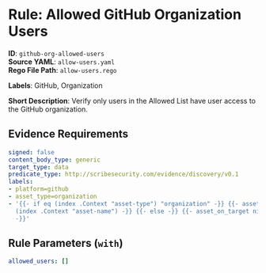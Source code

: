 # Rule: Allowed GitHub Organization Users

**ID**: `github-org-allowed-users`  
**Source YAML**: `allow-users.yaml`  
**Rego File Path**: `allow-users.rego`  

**Labels**: GitHub, Organization

**Short Description**: Verify only users in the Allowed List have user access to the GitHub organization.

## Evidence Requirements

```yaml
signed: false
content_body_type: generic
target_type: data
predicate_type: http://scribesecurity.com/evidence/discovery/v0.1
labels:
- platform=github
- asset_type=organization
- '{{- if eq (index .Context "asset-type") "organization" -}} {{- asset_on_target
  (index .Context "asset-name") -}} {{- else -}} {{- asset_on_target nil -}} {{- end
  -}}'
```
## Rule Parameters (`with`)

```yaml
allowed_users: []
```
